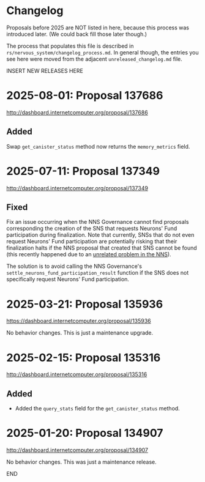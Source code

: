 # Changelog

Proposals before 2025 are NOT listed in here, because this process was
introduced later. (We could back fill those later though.)

The process that populates this file is described in
`rs/nervous_system/changelog_process.md`. In general though, the entries you see
here were moved from the adjacent `unreleased_changelog.md` file.


INSERT NEW RELEASES HERE


# 2025-08-01: Proposal 137686

http://dashboard.internetcomputer.org/proposal/137686

## Added

Swap `get_canister_status` method now returns the `memory_metrics` field.


# 2025-07-11: Proposal 137349

http://dashboard.internetcomputer.org/proposal/137349

## Fixed

Fix an issue occurring when the NNS Governance cannot find proposals corresponding the creation
of the SNS that requests Neurons' Fund participation during finalization. Note that currently,
SNSs that do not even request Neurons' Fund participation are potentially risking that their
finalization halts if the NNS proposal that created that SNS cannot be found (this recently
happened due to an
[unrelated problem in the NNS](https://forum.dfinity.org/t/nns-governance-bug-in-proposal-136693/48224)).

The solution is to avoid calling the NNS Governance's `settle_neurons_fund_participation_result`
function if the SNS does not specifically request Neurons' Fund participation.


# 2025-03-21: Proposal 135936

https://dashboard.internetcomputer.org/proposal/135936

No behavior changes. This is just a maintenance upgrade.


# 2025-02-15: Proposal 135316

http://dashboard.internetcomputer.org/proposal/135316

## Added

* Added the `query_stats` field for the `get_canister_status` method.


# 2025-01-20: Proposal 134907

http://dashboard.internetcomputer.org/proposal/134907

No behavior changes. This was just a maintenance release.


END

